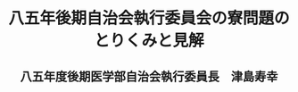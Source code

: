 <header>
<h1 class="title">八五年後期自治会執行委員会の寮問題のとりくみと見解</h1>
<h2 class="author">八五年度後期医学部自治会執行委員長　津島寿幸</h2>
</header>

